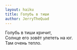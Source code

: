 ```yaml
---
layout: haiku
title: Голубь в тиши
author: JerryTheQuad
---
```


Голубь в тиши кричит,<br>
Солнце его зовёт улететь на юг.<br>
Там очень тепло.<br>
